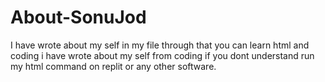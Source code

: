 # About-SonuJod

I have wrote about my self in my file through that you can learn html and coding i have wrote about my self from coding if you dont understand run my html command on replit or any other software. 
